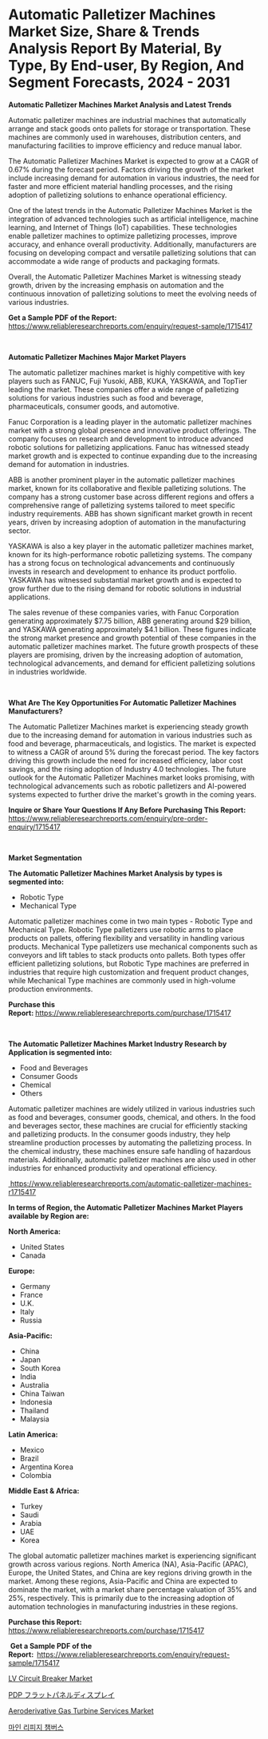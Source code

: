 <p><h1>Automatic Palletizer Machines Market Size, Share & Trends Analysis Report By Material, By Type, By End-user, By Region, And Segment Forecasts, 2024 - 2031</h1></p><p><strong>Automatic Palletizer Machines Market Analysis and Latest Trends</strong></p>
<p><p>Automatic palletizer machines are industrial machines that automatically arrange and stack goods onto pallets for storage or transportation. These machines are commonly used in warehouses, distribution centers, and manufacturing facilities to improve efficiency and reduce manual labor. </p><p>The Automatic Palletizer Machines Market is expected to grow at a CAGR of 0.67% during the forecast period. Factors driving the growth of the market include increasing demand for automation in various industries, the need for faster and more efficient material handling processes, and the rising adoption of palletizing solutions to enhance operational efficiency.</p><p>One of the latest trends in the Automatic Palletizer Machines Market is the integration of advanced technologies such as artificial intelligence, machine learning, and Internet of Things (IoT) capabilities. These technologies enable palletizer machines to optimize palletizing processes, improve accuracy, and enhance overall productivity. Additionally, manufacturers are focusing on developing compact and versatile palletizing solutions that can accommodate a wide range of products and packaging formats.</p><p>Overall, the Automatic Palletizer Machines Market is witnessing steady growth, driven by the increasing emphasis on automation and the continuous innovation of palletizing solutions to meet the evolving needs of various industries.</p></p>
<p><strong>Get a Sample PDF of the Report:&nbsp;</strong> <a href="https://www.reliableresearchreports.com/enquiry/request-sample/1715417">https://www.reliableresearchreports.com/enquiry/request-sample/1715417</a></p>
<p>&nbsp;</p>
<p><strong>Automatic Palletizer Machines Major Market Players</strong></p>
<p><p>The automatic palletizer machines market is highly competitive with key players such as FANUC, Fuji Yusoki, ABB, KUKA, YASKAWA, and TopTier leading the market. These companies offer a wide range of palletizing solutions for various industries such as food and beverage, pharmaceuticals, consumer goods, and automotive.</p><p>Fanuc Corporation is a leading player in the automatic palletizer machines market with a strong global presence and innovative product offerings. The company focuses on research and development to introduce advanced robotic solutions for palletizing applications. Fanuc has witnessed steady market growth and is expected to continue expanding due to the increasing demand for automation in industries.</p><p>ABB is another prominent player in the automatic palletizer machines market, known for its collaborative and flexible palletizing solutions. The company has a strong customer base across different regions and offers a comprehensive range of palletizing systems tailored to meet specific industry requirements. ABB has shown significant market growth in recent years, driven by increasing adoption of automation in the manufacturing sector.</p><p>YASKAWA is also a key player in the automatic palletizer machines market, known for its high-performance robotic palletizing systems. The company has a strong focus on technological advancements and continuously invests in research and development to enhance its product portfolio. YASKAWA has witnessed substantial market growth and is expected to grow further due to the rising demand for robotic solutions in industrial applications.</p><p>The sales revenue of these companies varies, with Fanuc Corporation generating approximately $7.75 billion, ABB generating around $29 billion, and YASKAWA generating approximately $4.1 billion. These figures indicate the strong market presence and growth potential of these companies in the automatic palletizer machines market. The future growth prospects of these players are promising, driven by the increasing adoption of automation, technological advancements, and demand for efficient palletizing solutions in industries worldwide.</p></p>
<p>&nbsp;</p>
<p><strong>What Are The Key Opportunities For Automatic Palletizer Machines Manufacturers?</strong></p>
<p><p>The Automatic Palletizer Machines market is experiencing steady growth due to the increasing demand for automation in various industries such as food and beverage, pharmaceuticals, and logistics. The market is expected to witness a CAGR of around 5% during the forecast period. The key factors driving this growth include the need for increased efficiency, labor cost savings, and the rising adoption of Industry 4.0 technologies. The future outlook for the Automatic Palletizer Machines market looks promising, with technological advancements such as robotic palletizers and AI-powered systems expected to further drive the market's growth in the coming years.</p></p>
<p><strong>Inquire or Share Your Questions If Any Before Purchasing This Report:</strong> <a href="https://www.reliableresearchreports.com/enquiry/pre-order-enquiry/1715417">https://www.reliableresearchreports.com/enquiry/pre-order-enquiry/1715417</a></p>
<p>&nbsp;</p>
<p><strong>Market Segmentation</strong></p>
<p><strong>The Automatic Palletizer Machines Market Analysis by types is segmented into:</strong></p>
<p><ul><li>Robotic Type</li><li>Mechanical Type</li></ul></p>
<p><p>Automatic palletizer machines come in two main types - Robotic Type and Mechanical Type. Robotic Type palletizers use robotic arms to place products on pallets, offering flexibility and versatility in handling various products. Mechanical Type palletizers use mechanical components such as conveyors and lift tables to stack products onto pallets. Both types offer efficient palletizing solutions, but Robotic Type machines are preferred in industries that require high customization and frequent product changes, while Mechanical Type machines are commonly used in high-volume production environments.</p></p>
<p><strong>Purchase this Report:&nbsp;</strong><a href="https://www.reliableresearchreports.com/purchase/1715417">https://www.reliableresearchreports.com/purchase/1715417</a></p>
<p>&nbsp;</p>
<p><strong>The Automatic Palletizer Machines Market Industry Research by Application is segmented into:</strong></p>
<p><ul><li>Food and Beverages</li><li>Consumer Goods</li><li>Chemical</li><li>Others</li></ul></p>
<p><p>Automatic palletizer machines are widely utilized in various industries such as food and beverages, consumer goods, chemical, and others. In the food and beverages sector, these machines are crucial for efficiently stacking and palletizing products. In the consumer goods industry, they help streamline production processes by automating the palletizing process. In the chemical industry, these machines ensure safe handling of hazardous materials. Additionally, automatic palletizer machines are also used in other industries for enhanced productivity and operational efficiency.</p></p>
<p><a href="https://www.reliableresearchreports.com/automatic-palletizer-machines-r1715417">&nbsp;https://www.reliableresearchreports.com/automatic-palletizer-machines-r1715417</a></p>
<p><strong>In terms of Region, the Automatic Palletizer Machines Market Players available by Region are:</strong></p>
<p>
    <p> <strong> North America: </strong>
        <ul>
            <li>United States</li>
            <li>Canada</li>
        </ul>
        </p> 
    <p> <strong> Europe: </strong>
        <ul>
            <li>Germany</li>
            <li>France</li>
            <li>U.K.</li>
            <li>Italy</li>
            <li>Russia</li>
        </ul>
        </p> 
    <p> <strong> Asia-Pacific: </strong>
        <ul>
            <li>China</li>
            <li>Japan</li>
            <li>South Korea</li>
            <li>India</li>
            <li>Australia</li>
            <li>China Taiwan</li>
            <li>Indonesia</li>
            <li>Thailand</li>
            <li>Malaysia</li>
        </ul>
        </p> 
    <p> <strong> Latin America: </strong>
        <ul>
            <li>Mexico</li>
            <li>Brazil</li>
            <li>Argentina Korea</li>
            <li>Colombia</li>
        </ul>
        </p> 
    <p> <strong> Middle East & Africa: </strong>
        <ul>
            <li>Turkey</li>
            <li>Saudi</li>
            <li>Arabia</li>
            <li>UAE</li>
            <li>Korea</li>
        </ul>
    </p>
    </p>
<p><p>The global automatic palletizer machines market is experiencing significant growth across various regions. North America (NA), Asia-Pacific (APAC), Europe, the United States, and China are key regions driving growth in the market. Among these regions, Asia-Pacific and China are expected to dominate the market, with a market share percentage valuation of 35% and 25%, respectively. This is primarily due to the increasing adoption of automation technologies in manufacturing industries in these regions.</p></p>
<p><strong>Purchase this Report: </strong><a href="https://www.reliableresearchreports.com/purchase/1715417">https://www.reliableresearchreports.com/purchase/1715417</a></p>
<p>&nbsp;<strong>Get a Sample PDF of the Report:&nbsp;&nbsp;</strong><a href="https://www.reliableresearchreports.com/enquiry/request-sample/1715417">https://www.reliableresearchreports.com/enquiry/request-sample/1715417</a></p>
<p><strong></strong></p>
<p><p><a href="https://github.com/LibbySpencer2018/Market-Research-Report-List-1/blob/main/lv-circuit-breaker-market.md">LV Circuit Breaker Market</a></p><p><a href="https://github.com/FredaJerde/Market-Research-Report-List-1/blob/main/5106255152267.md">PDP フラットパネルディスプレイ</a></p><p><a href="https://github.com/ashman753/Market-Research-Report-List-1/blob/main/aeroderivative-gas-turbine-services-market.md">Aeroderivative Gas Turbine Services Market</a></p><p><a href="https://github.com/vanessagrant665567/Market-Research-Report-List-1/blob/main/6249495162209.md">마인 리피지 챔버스</a></p></p>